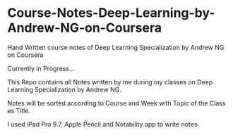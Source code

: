 # Course-Notes-Deep-Learning-by-Andrew-NG-on-Coursera
Hand Written course notes of Deep Learning Specialization by Andrew NG on Coursera 

Currently in Progress...

This Repo contains all Notes written by me during my classes on Deep Learning Specialization by Andrew NG. 

Notes will be sorted according to Course and Week with Topic of the Class as Title.

I used iPad Pro 9.7, Apple Pencil and Notability app to write notes.
